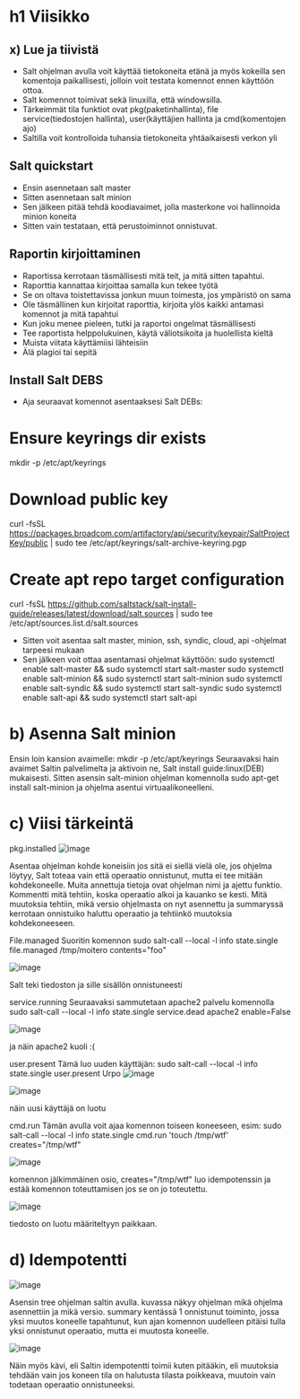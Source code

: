 # h1 Viisikko

## x) Lue ja tiivistä 
-  Salt ohjelman avulla voit käyttää tietokoneita etänä ja myös kokeilla sen komentoja paikallisesti, jolloin voit testata komennot ennen käyttöön ottoa.
-  Salt komennot toimivat sekä linuxilla, että windowsilla.
-  Tärkeimmät tila funktiot ovat pkg(paketinhallinta), file service(tiedostojen hallinta), user(käyttäjien hallinta ja cmd(komentojen ajo)
-  Saltilla voit kontrolloida tuhansia tietokoneita yhtäaikaisesti verkon yli

## Salt quickstart
-  Ensin asennetaan salt master
-  Sitten asennetaan salt minion
-  Sen jälkeen pitää tehdä koodiavaimet, jolla masterkone voi hallinnoida minion koneita
-  Sitten vain testataan, että perustoiminnot onnistuvat.

## Raportin kirjoittaminen
-  Raportissa kerrotaan täsmällisesti mitä teit, ja mitä sitten tapahtui.
-  Raporttia kannattaa kirjoittaa samalla kun tekee työtä
-  Se on oltava toistettavissa jonkun muun toimesta, jos ympäristö on sama
-  Ole täsmällinen kun kirjoitat raporttia, kirjoita ylös kaikki antamasi komennot ja mitä tapahtui
-  Kun joku menee pieleen, tutki ja raportoi ongelmat täsmällisesti
-  Tee raportista helppolukuinen, käytä väliotsikoita ja huolellista kieltä
-  Muista viitata käyttämiisi lähteisiin
-  Älä plagioi tai sepitä

## Install Salt DEBS
-  Aja seuraavat komennot asentaaksesi Salt DEBs:
# Ensure keyrings dir exists
mkdir -p /etc/apt/keyrings
# Download public key
curl -fsSL https://packages.broadcom.com/artifactory/api/security/keypair/SaltProjectKey/public | sudo tee /etc/apt/keyrings/salt-archive-keyring.pgp
# Create apt repo target configuration
curl -fsSL https://github.com/saltstack/salt-install-guide/releases/latest/download/salt.sources | sudo tee /etc/apt/sources.list.d/salt.sources 
-  Sitten voit asentaa salt master, minion, ssh, syndic, cloud, api -ohjelmat tarpeesi mukaan
-  Sen jälkeen voit ottaa asentamasi ohjelmat käyttöön:
sudo systemctl enable salt-master && sudo systemctl start salt-master
sudo systemctl enable salt-minion && sudo systemctl start salt-minion
sudo systemctl enable salt-syndic && sudo systemctl start salt-syndic
sudo systemctl enable salt-api && sudo systemctl start salt-api

# b) Asenna Salt minion
Ensin loin kansion avaimelle: mkdir -p /etc/apt/keyrings
Seuraavaksi hain avaimet Saltin palvelimelta ja aktivoin ne, Salt install guide:linux(DEB) mukaisesti.
Sitten asensin salt-minion ohjelman komennolla sudo apt-get install salt-minion ja ohjelma asentui virtuaalikoneelleni.

# c) Viisi tärkeintä
pkg.installed
![image](https://github.com/user-attachments/assets/6e78cd58-30a2-434a-82cc-9d5131576168)

Asentaa ohjelman kohde koneisiin jos sitä ei siellä vielä ole, jos ohjelma löytyy, Salt toteaa vain että operaatio onnistunut, mutta ei tee mitään kohdekoneelle.
Muita annettuja tietoja ovat ohjelman nimi ja ajettu funktio. Kommentti mitä tehtiin, koska operaatio alkoi ja kauanko se kesti. 
Mitä muutoksia tehtiin, mikä versio ohjelmasta on nyt asennettu ja summaryssä kerrotaan onnistuiko haluttu operaatio ja tehtiinkö muutoksia kohdekoneeseen.

File.managed
Suoritin komennon sudo salt-call --local -l info state.single file.managed /tmp/moitero contents="foo"

![image](https://github.com/user-attachments/assets/86aa1d28-8ff8-4833-a7e6-aee35af94e18)

Salt teki tiedoston ja sille sisällön onnistuneesti

service.running
Seuraavaksi sammutetaan apache2 palvelu komennolla sudo salt-call --local -l info state.single service.dead apache2 enable=False

![image](https://github.com/user-attachments/assets/64469e08-b24e-4e89-bb95-2a16c8c45649)

ja näin apache2 kuoli :(

user.present
Tämä luo uuden käyttäjän: sudo salt-call --local -l info state.single user.present Urpo
![image](https://github.com/user-attachments/assets/a6308a35-49d9-4b6b-a333-afad317270f3)

![image](https://github.com/user-attachments/assets/86d86596-183d-4a61-bace-d5145c803ba4)

näin uusi käyttäjä on luotu

cmd.run
Tämän avulla voit ajaa komennon toiseen koneeseen, esim: sudo salt-call --local -l info state.single cmd.run 'touch /tmp/wtf' creates="/tmp/wtf"

![image](https://github.com/user-attachments/assets/aadf3194-7b16-435f-a26a-193cb066471c)

komennon jälkimmäinen osio, creates="/tmp/wtf" luo idempotenssin ja estää komennon toteuttamisen jos se on jo toteutettu. 

![image](https://github.com/user-attachments/assets/4780a86c-cefa-41cc-a9dc-b6ae33823cdf)

tiedosto on luotu määriteltyyn paikkaan.


# d) Idempotentti

![image](https://github.com/user-attachments/assets/6e78cd58-30a2-434a-82cc-9d5131576168)

Asensin tree ohjelman saltin avulla. kuvassa näkyy ohjelman mikä ohjelma asennettiin ja mikä versio. 
summary kentässä 1 onnistunut toiminto, jossa yksi muutos koneelle tapahtunut, kun ajan komennon uudelleen pitäisi tulla yksi onnistunut operaatio, mutta ei muutosta koneelle.

![image](https://github.com/user-attachments/assets/61e4ac1f-7f31-4ce4-b3a5-7fccc8829aab)

Näin myös kävi, eli Saltin idempotentti toimii kuten pitääkin, eli muutoksia tehdään vain jos koneen tila on halutusta tilasta poikkeava, muutoin vain todetaan operaatio onnistuneeksi.




